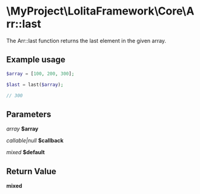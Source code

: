 \MyProject\LolitaFramework\Core\Arr::last
===

The Arr::last function returns the last element in the given array.

Example usage
---
```php
$array = [100, 200, 300];

$last = last($array);

// 300

```

Parameters
---
_array_  __$array__

_callable|null_  __$callback__

_mixed_  __$default__

Return Value
---
__mixed__
